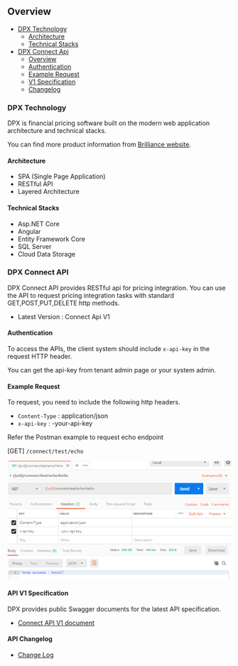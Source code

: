 ## Overview
-  [DPX Technology](#dpx-general)
    -  [Architecture](#architecture)
    -  [Technical Stacks](#tech-stacks)
-  [DPX Connect Api](#connect-api)
    -  [Overview](#connect-api)
    -  [Authentication](#connect-api-auth)
    -  [Example Request](#connect-api-request)
    -  [V1 Specification](#connect-api-specification)
    -  [Changelog](#connect-api-changelog)    

### <span id="dpx-general"></span>DPX Technology
DPX is financial pricing software built on the modern web application architecture and technical stacks.

You can find more product information from [Brilliance website](https://bxfin.com/).

#### <span id="architecture"> Architecture
- SPA (Single Page Application)
- RESTful API
- Layered Architecture

#### <span id="tech-stacks"> Technical Stacks
- Asp.NET Core
- Angular
- Entity Framework Core
- SQL Server
- Cloud Data Storage

### <span id="connect-api"></span>DPX Connect API
DPX Connect API provides RESTful api for pricing integration. You can use the API to request pricing integration tasks with standard GET,POST,PUT,DELETE http methods.

- Latest Version : Connect Api V1

#### <span id="auth"> Authentication
To access the APIs, the client system should include `x-api-key` in the request HTTP header.

You can get the api-key from tenant admin page or your system admin.

#### <span id="connect-api-request"> Example Request

To request, you need to include the following http headers.

- `Content-Type` : application/json
- `x-api-key` : -your-api-key

Refer the Postman example to request echo endpoint

[GET] `/connect/test/echo`

![alt text](images/Connect_APIs_1.PNG "API Key based request")

#### <span id="connect-api-specification"> API V1 Specification

DPX provides public Swagger documents for the latest API specification.

- <a href="https://rc.dpxpricing.com/swagger" target="_blank">Connect API V1 document</a>


#### <span id="connect-api-changelog"> API Changelog
- [Change Log](ApiChangeLog.md)